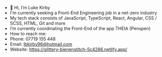 - 👋 Hi, I’m Luke Kirby
- I'm currently seeking a Front-End Engineering job in a net-zero industry
- My tech stack consists of JavaScript, TypeScript, React, Angular, CSS / SCSS, HTML, Git and more
- I’m currently coordinating the Front-End of the app THEIA (Penspen)
- How to reach me:
-   Phone: 07719 155 448
-   Email: lbkirby96@hotmail.com
-   Website: https://glittery-bienenstitch-5c4286.netlify.app/
